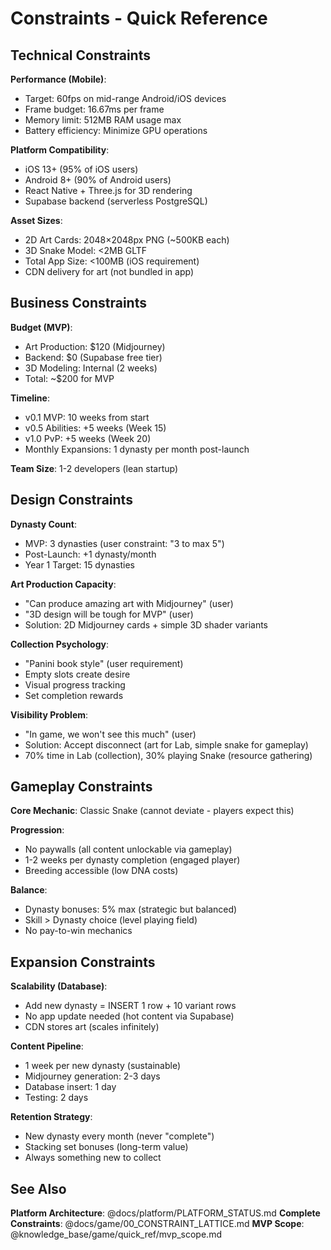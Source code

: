 # Constraints - Quick Reference

## Technical Constraints

**Performance (Mobile)**:
- Target: 60fps on mid-range Android/iOS devices
- Frame budget: 16.67ms per frame
- Memory limit: 512MB RAM usage max
- Battery efficiency: Minimize GPU operations

**Platform Compatibility**:
- iOS 13+ (95% of iOS users)
- Android 8+ (90% of Android users)
- React Native + Three.js for 3D rendering
- Supabase backend (serverless PostgreSQL)

**Asset Sizes**:
- 2D Art Cards: 2048×2048px PNG (~500KB each)
- 3D Snake Model: <2MB GLTF
- Total App Size: <100MB (iOS requirement)
- CDN delivery for art (not bundled in app)

## Business Constraints

**Budget (MVP)**:
- Art Production: $120 (Midjourney)
- Backend: $0 (Supabase free tier)
- 3D Modeling: Internal (2 weeks)
- Total: ~$200 for MVP

**Timeline**:
- v0.1 MVP: 10 weeks from start
- v0.5 Abilities: +5 weeks (Week 15)
- v1.0 PvP: +5 weeks (Week 20)
- Monthly Expansions: 1 dynasty per month post-launch

**Team Size**: 1-2 developers (lean startup)

## Design Constraints

**Dynasty Count**:
- MVP: 3 dynasties (user constraint: "3 to max 5")
- Post-Launch: +1 dynasty/month
- Year 1 Target: 15 dynasties

**Art Production Capacity**:
- "Can produce amazing art with Midjourney" (user)
- "3D design will be tough for MVP" (user)
- Solution: 2D Midjourney cards + simple 3D shader variants

**Collection Psychology**:
- "Panini book style" (user requirement)
- Empty slots create desire
- Visual progress tracking
- Set completion rewards

**Visibility Problem**:
- "In game, we won't see this much" (user)
- Solution: Accept disconnect (art for Lab, simple snake for gameplay)
- 70% time in Lab (collection), 30% playing Snake (resource gathering)

## Gameplay Constraints

**Core Mechanic**: Classic Snake (cannot deviate - players expect this)

**Progression**:
- No paywalls (all content unlockable via gameplay)
- 1-2 weeks per dynasty completion (engaged player)
- Breeding accessible (low DNA costs)

**Balance**:
- Dynasty bonuses: 5% max (strategic but balanced)
- Skill > Dynasty choice (level playing field)
- No pay-to-win mechanics

## Expansion Constraints

**Scalability (Database)**:
- Add new dynasty = INSERT 1 row + 10 variant rows
- No app update needed (hot content via Supabase)
- CDN stores art (scales infinitely)

**Content Pipeline**:
- 1 week per new dynasty (sustainable)
- Midjourney generation: 2-3 days
- Database insert: 1 day
- Testing: 2 days

**Retention Strategy**:
- New dynasty every month (never "complete")
- Stacking set bonuses (long-term value)
- Always something new to collect

## See Also

**Platform Architecture**: @docs/platform/PLATFORM_STATUS.md
**Complete Constraints**: @docs/game/00_CONSTRAINT_LATTICE.md
**MVP Scope**: @knowledge_base/game/quick_ref/mvp_scope.md
